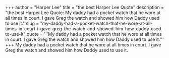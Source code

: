 +++
author = "Harper Lee"
title = "the best Harper Lee Quote"
description = "the best Harper Lee Quote: My daddy had a pocket watch that he wore at all times in court. I gave Greg the watch and showed him how Daddy used to use it."
slug = "my-daddy-had-a-pocket-watch-that-he-wore-at-all-times-in-court-i-gave-greg-the-watch-and-showed-him-how-daddy-used-to-use-it"
quote = '''My daddy had a pocket watch that he wore at all times in court. I gave Greg the watch and showed him how Daddy used to use it.'''
+++
My daddy had a pocket watch that he wore at all times in court. I gave Greg the watch and showed him how Daddy used to use it.
